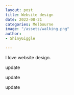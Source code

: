 ```yaml
---
layout: post
title: Website design
date: 2022-08-21
categories: Melbourne
image: "/assets/walking.png"
author:
- ShinyGiggle

---
```

I love website design.

update

update

update